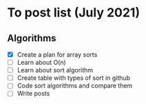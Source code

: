 # To post list (July 2021)

## Algorithms

- [x] Create a plan for array sorts
- [ ] Learn about O(n)
- [ ] Learn about sort algorithm
- [ ] Create table with types of sort in github
- [ ] Code sort algorithms and compare them
- [ ] Write posts
